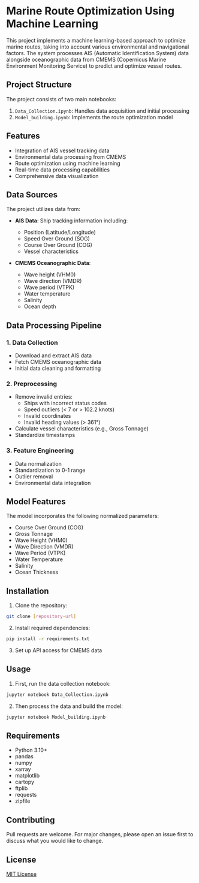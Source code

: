 # Marine Route Optimization Using Machine Learning

This project implements a machine learning-based approach to optimize marine routes, taking into account various environmental and navigational factors. The system processes AIS (Automatic Identification System) data alongside oceanographic data from CMEMS (Copernicus Marine Environment Monitoring Service) to predict and optimize vessel routes.

## Project Structure

The project consists of two main notebooks:
1. `Data_Collection.ipynb`: Handles data acquisition and initial processing
2. `Model_building.ipynb`: Implements the route optimization model

## Features

- Integration of AIS vessel tracking data
- Environmental data processing from CMEMS
- Route optimization using machine learning
- Real-time data processing capabilities
- Comprehensive data visualization

## Data Sources

The project utilizes data from:
- **AIS Data**: Ship tracking information including:
  - Position (Latitude/Longitude)
  - Speed Over Ground (SOG)
  - Course Over Ground (COG)
  - Vessel characteristics

- **CMEMS Oceanographic Data**:
  - Wave height (VHM0)
  - Wave direction (VMDR)
  - Wave period (VTPK)
  - Water temperature
  - Salinity
  - Ocean depth

## Data Processing Pipeline

### 1. Data Collection
- Download and extract AIS data
- Fetch CMEMS oceanographic data
- Initial data cleaning and formatting

### 2. Preprocessing
- Remove invalid entries:
  - Ships with incorrect status codes
  - Speed outliers (< 7 or > 102.2 knots)
  - Invalid coordinates
  - Invalid heading values (> 361°)
- Calculate vessel characteristics (e.g., Gross Tonnage)
- Standardize timestamps

### 3. Feature Engineering
- Data normalization
- Standardization to 0-1 range
- Outlier removal
- Environmental data integration

## Model Features

The model incorporates the following normalized parameters:
- Course Over Ground (COG)
- Gross Tonnage
- Wave Height (VHM0)
- Wave Direction (VMDR)
- Wave Period (VTPK)
- Water Temperature
- Salinity
- Ocean Thickness

## Installation

1. Clone the repository:
```bash
git clone [repository-url]
```

2. Install required dependencies:
```bash
pip install -r requirements.txt
```

3. Set up API access for CMEMS data

## Usage

1. First, run the data collection notebook:
```bash
jupyter notebook Data_Collection.ipynb
```

2. Then process the data and build the model:
```bash
jupyter notebook Model_building.ipynb
```

## Requirements

- Python 3.10+
- pandas
- numpy
- xarray
- matplotlib
- cartopy
- ftplib
- requests
- zipfile

## Contributing

Pull requests are welcome. For major changes, please open an issue first to discuss what you would like to change.

## License

[MIT License](LICENSE)
